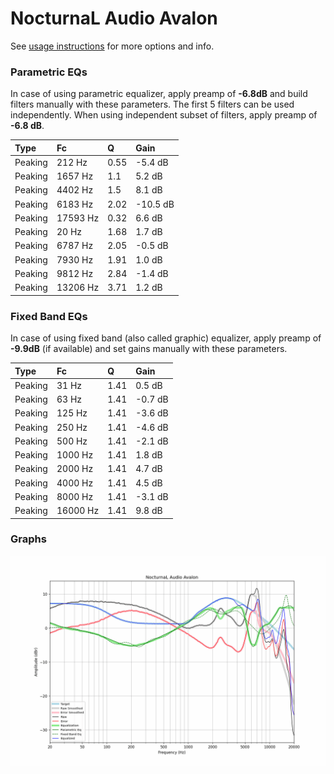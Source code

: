 # NocturnaL Audio Avalon
See [usage instructions](https://github.com/jaakkopasanen/AutoEq#usage) for more options and info.

### Parametric EQs
In case of using parametric equalizer, apply preamp of **-6.8dB** and build filters manually
with these parameters. The first 5 filters can be used independently.
When using independent subset of filters, apply preamp of **-6.8 dB**.

| Type    | Fc       |    Q | Gain     |
|:--------|:---------|:-----|:---------|
| Peaking | 212 Hz   | 0.55 | -5.4 dB  |
| Peaking | 1657 Hz  | 1.1  | 5.2 dB   |
| Peaking | 4402 Hz  | 1.5  | 8.1 dB   |
| Peaking | 6183 Hz  | 2.02 | -10.5 dB |
| Peaking | 17593 Hz | 0.32 | 6.6 dB   |
| Peaking | 20 Hz    | 1.68 | 1.7 dB   |
| Peaking | 6787 Hz  | 2.05 | -0.5 dB  |
| Peaking | 7930 Hz  | 1.91 | 1.0 dB   |
| Peaking | 9812 Hz  | 2.84 | -1.4 dB  |
| Peaking | 13206 Hz | 3.71 | 1.2 dB   |

### Fixed Band EQs
In case of using fixed band (also called graphic) equalizer, apply preamp of **-9.9dB**
(if available) and set gains manually with these parameters.

| Type    | Fc       |    Q | Gain    |
|:--------|:---------|:-----|:--------|
| Peaking | 31 Hz    | 1.41 | 0.5 dB  |
| Peaking | 63 Hz    | 1.41 | -0.7 dB |
| Peaking | 125 Hz   | 1.41 | -3.6 dB |
| Peaking | 250 Hz   | 1.41 | -4.6 dB |
| Peaking | 500 Hz   | 1.41 | -2.1 dB |
| Peaking | 1000 Hz  | 1.41 | 1.8 dB  |
| Peaking | 2000 Hz  | 1.41 | 4.7 dB  |
| Peaking | 4000 Hz  | 1.41 | 4.5 dB  |
| Peaking | 8000 Hz  | 1.41 | -3.1 dB |
| Peaking | 16000 Hz | 1.41 | 9.8 dB  |

### Graphs
![](./NocturnaL%20Audio%20Avalon.png)